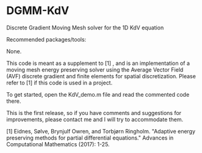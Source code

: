 # DGMM-KdV
Discrete Gradient Moving Mesh solver for the 1D KdV equation

Recommended packages/tools:

None.

This code is meant as a supplement to [1] , and is an implementation of a moving mesh energy preserving solver using the Average Vector Field (AVF) discrete gradient and finite elements for spatial discretization. Please refer to [1] if this code is used in a project.

To get started, open the KdV_demo.m file and read the commented code there.

This is the first release, so if you have comments and suggestions for improvements, please contact me and I will try to accommodate them.

[1] Eidnes, Sølve, Brynjulf Owren, and Torbjørn Ringholm. "Adaptive energy preserving methods for partial differential equations." Advances in Computational Mathematics (2017): 1-25.

